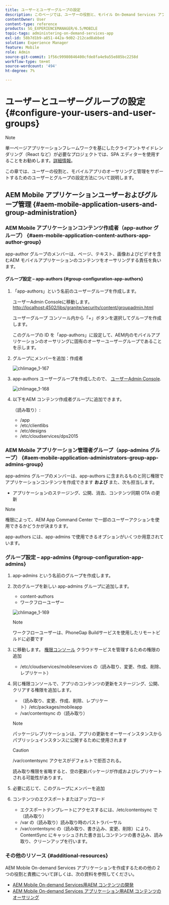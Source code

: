 ```yaml
---
title: ユーザーとユーザーグループの設定
description: このページでは、ユーザーの役割と、モバイル On-Demand Services アプリのオーサリングと管理をサポートするためのユーザーとグループの設定方法について説明します。
contentOwner: User
content-type: reference
products: SG_EXPERIENCEMANAGER/6.5/MOBILE
topic-tags: administering-on-demand-services-app
exl-id: 58b7d1b9-a851-442a-9d02-212cad8abbed
solution: Experience Manager
feature: Mobile
role: Admin
source-git-commit: 1f56c99980846400cfde8fa4e9a55e885bc2258d
workflow-type: tm+mt
source-wordcount: '494'
ht-degree: 7%

---
```


# ユーザーとユーザーグループの設定 {#configure-your-users-and-user-groups}

>[!NOTE]
>
>単一ページアプリケーションフレームワークを基にしたクライアントサイドレンダリング（React など）が必要なプロジェクトでは、SPA エディターを使用することをお勧めします。[詳細情報](/help/sites-developing/spa-overview.md)。

この章では、ユーザーの役割と、モバイルアプリのオーサリングと管理をサポートするためのユーザーとグループの設定方法について説明します。

## AEM Mobile アプリケーションユーザーおよびグループ管理 {#aem-mobile-application-users-and-group-administration}

### AEM Mobile アプリケーションコンテンツ作成者（app-author グループ） {#aem-mobile-application-content-authors-app-author-group}

app-author グループのメンバーは、ページ、テキスト、画像およびビデオを含むAEM モバイルアプリケーションのコンテンツをオーサリングする責任を負います。

#### グループ設定 – app-authors {#group-configuration-app-authors}

1. 「app-authors」という名前のユーザーグループを作成します。

   ユーザーAdmin Consoleに移動します。 [http://localhost:4502/libs/granite/security/content/groupadmin.html](http://localhost:4502/libs/granite/security/content/groupadmin.html)

   ユーザーグループ コンソール内から「+」ボタンを選択してグループを作成します。

   このグループの ID を「app-authors」に設定して、AEM内のモバイルアプリケーションのオーサリングに固有のオーサーユーザーグループであることを示します。

1. グループにメンバーを追加：作成者

   ![chlimage_1-167](assets/chlimage_1-167.png)

1. app-authors ユーザーグループを作成したので、 [ユーザーAdmin Console](http://localhost:4502/libs/granite/security/content/useradmin.md).

   ![chlimage_1-168](assets/chlimage_1-168.png)

1. 以下をAEM コンテンツ作成者グループに追加できます。

   （読み取り）:

   * /app
   * /etc/clientlibs
   * /etc/designs
   * /etc/cloudservices/dps2015

### AEM Mobile アプリケーション管理者グループ（app-admins グループ） {#aem-mobile-application-administrators-group-app-admins-group}

app-admins グループのメンバーは、app-authors に含まれるものと同じ権限でアプリケーションコンテンツを作成できます **および** また、次も担当します。

* アプリケーションのステージング、公開、消去、コンテンツ同期 OTA の更新

>[!NOTE]
>
>権限によって、AEM App Command Center で一部のユーザーアクションを使用できるかどうかが決まります。
>
>app-authors には、app-admins で使用できるオプションがいくつか用意されています。

### グループ設定 – app-admins {#group-configuration-app-admins}

1. app-admins という名前のグループを作成します。
1. 次のグループを新しい app-admins グループに追加します。

   * content-authors
   * ワークフローユーザー

   ![chlimage_1-169](assets/chlimage_1-169.png)

   >[!NOTE]
   >
   >ワークフローユーザーは、PhoneGap Buildサービスを使用したリモートビルドに必要です

1. に移動します。 [権限コンソール](http://localhost:4502/useradmin) クラウドサービスを管理するための権限の追加

   * /etc/cloudservices/mobileservices の（読み取り、変更、作成、削除、レプリケート）

1. 同じ権限コンソールで、アプリのコンテンツの更新をステージング、公開、クリアする権限を追加します。

   * （読み取り、変更、作成、削除、レプリケート）/etc/packages/mobileapp
   * /var/contentsync の（読み取り）

   >[!NOTE]
   >
   >パッケージレプリケーションは、アプリの更新をオーサーインスタンスからパブリッシュインスタンスに公開するために使用されます

   >[!CAUTION]
   >
   >/var/contentsync アクセスがデフォルトで拒否される。
   >
   >読み取り権限を省略すると、空の更新パッケージが作成およびレプリケートされる可能性があります。

1. 必要に応じて、このグループにメンバーを追加
1. コンテンツのエクスポートまたはアップロード

   * エクスポートテンプレートにアクセスするには、/etc/contentsync で（読み取り）
   * /var の（読み取り）読み取り時のパストラバーサル
   * /var/contentsync の（読み取り、書き込み、変更、削除）により、ContentSync にキャッシュされた書き出しコンテンツの書き込み、読み取り、クリーンアップを行います。

### その他のリソース {#additional-resources}

AEM Mobile On-demand Services アプリケーションを作成するための他の 2 つの役割と責務について詳しくは、次の資料を参照してください。

* [AEM Mobile On-demand Services用AEM コンテンツの開発](/help/mobile/aem-mobile-on-demand.md)
* [AEM Mobile On-demand Services アプリケーション用AEM コンテンツのオーサリング](/help/mobile/mobile-apps-ondemand.md)
